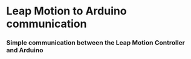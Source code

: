 # Leap Motion to Arduino communication
### Simple communication between the Leap Motion Controller and Arduino
